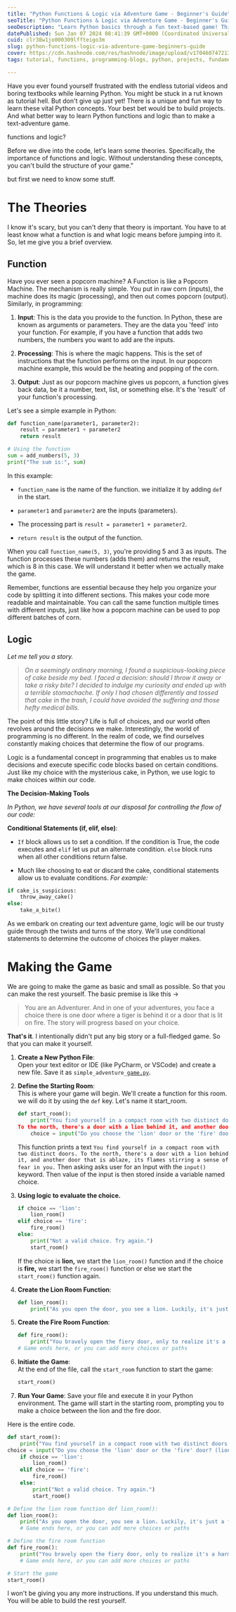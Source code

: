 ```yaml
---
title: "Python Functions & Logic via Adventure Game - Beginner's Guide"
seoTitle: "Python Functions & Logic via Adventure Game - Beginner's Guide"
seoDescription: "Learn Python basics through a fun text-based game! This guide makes functions and logic easy and engaging for beginners."
datePublished: Sun Jan 07 2024 08:41:39 GMT+0000 (Coordinated Universal Time)
cuid: clr38w1jo000309lffteigo3m
slug: python-functions-logic-via-adventure-game-beginners-guide
cover: https://cdn.hashnode.com/res/hashnode/image/upload/v1704607472139/002c8ae7-5d81-4284-9c59-20303810eaef.jpeg
tags: tutorial, functions, programming-blogs, python, projects, fundamentals, beginner, learning, game-development, tutorial-hell, control-flow, text-based-adventure-game

---
```


Have you ever found yourself frustrated with the endless tutorial videos and boring textbooks while learning Python. You might be stuck in a rut known as tutorial hell. But don't give up just yet! There is a unique and fun way to learn these vital Python concepts. Your best bet would be to build projects. And what better way to learn Python functions and logic than to make a text-adventure game.

functions and logic?

Before we dive into the code, let's learn some theories. Specifically, the importance of functions and logic. Without understanding these concepts, you can't build the structure of your game."

but first we need to know some stuff.

# The Theories

I know it's scary, but you can't deny that theory is important. You have to at least know what a function is and what logic means before jumping into it. So, let me give you a brief overview.

## Function

Have you ever seen a popcorn machine? A Function is like a Popcorn Machine. The mechanism is really simple. You put in raw corn (inputs), the machine does its magic (processing), and then out comes popcorn (output). Similarly, in programming:

1. **Input**: This is the data you provide to the function. In Python, these are known as arguments or parameters. They are the data you 'feed' into your function. For example, if you have a function that adds two numbers, the numbers you want to add are the inputs.
    
2. **Processing**: This is where the magic happens. This is the set of instructions that the function performs on the input. In our popcorn machine example, this would be the heating and popping of the corn.
    
3. **Output**: Just as our popcorn machine gives us popcorn, a function gives back data, be it a number, text, list, or something else. It's the 'result' of your function's processing.
    

Let's see a simple example in Python:

```python
def function_name(parameter1, parameter2):
    result = parameter1 + parameter2
    return result

# Using the function
sum = add_numbers(5, 3)
print("The sum is:", sum)
```

In this example:

* `function_name` is the name of the function. we initialize it by adding `def` in the start.
    
* `parameter1` and `parameter2` are the inputs (parameters).
    
* The processing part is `result = parameter1 + parameter2`.
    
* `return result` is the output of the function.
    

When you call `function_name(5, 3)`, you're providing 5 and 3 as inputs. The function processes these numbers (adds them) and returns the result, which is 8 in this case. We will understand it better when we actually make the game.

Remember, functions are essential because they help you organize your code by splitting it into different sections. This makes your code more readable and maintainable. You can call the same function multiple times with different inputs, just like how a popcorn machine can be used to pop different batches of corn.

## Logic

*Let me tell you a story.*

> *On a seemingly ordinary morning, I found a suspicious-looking piece of cake beside my bed.* *I faced a decision: should I throw it away or take a risky bite? I decided to indulge my curiosity and ended up with a terrible stomachache. If only I had chosen differently and tossed that cake in the trash, I could have avoided the suffering and those hefty medical bills.*

The point of this little story? Life is full of choices, and our world often revolves around the decisions we make. Interestingly, the world of programming is no different. In the realm of code, we find ourselves constantly making choices that determine the flow of our programs.

Logic is a fundamental concept in programming that enables us to make decisions and execute specific code blocks based on certain conditions. Just like my choice with the mysterious cake, in Python, we use logic to make choices within our code.

**The Decision-Making Tools**

*In Python, we have several tools at our disposal for controlling the flow of our code:*

**Conditional Statements (if, elif, else)**:

* `If` block allows us to set a condition. If the condition is True, the code executes and `elif` let us put an alternate condition. `else` block runs when all other conditions return false.
    
* Much like choosing to eat or discard the cake, conditional statements allow us to evaluate conditions. *For example:*
    

```python
if cake_is_suspicious:
    throw_away_cake()
else:
    take_a_bite()
```

As we embark on creating our text adventure game, logic will be our trusty guide through the twists and turns of the story. We'll use conditional statements to determine the outcome of choices the player makes.

# Making the Game

We are going to make the game as basic and small as possible. So that you can make the rest yourself. The basic premise is like this -&gt;

> You are an Adventurer. And in one of your adventures, you face a choice there is one door where a tiger is behind it or a door that is lit on fire. The story will progress based on your choice.

**That's it**. I intentionally didn't put any big story or a full-fledged game. So that you can make it yourself.

1. **Create a New Python File**:  
    Open your text editor or IDE (like PyCharm, or VSCode) and create a new file. Save it as `simple_adventure_`[`game.py`](http://game.py).
    
2. **Define the Starting Room**:  
    This is where your game will begin. We'll create a function for this room.  
    we will do it by using the `def` key. Let's name it start\_room.
    
    ```python
    def start_room():
        print("You find yourself in a compact room with two distinct doors. 
    To the north, there's a door with a lion behind it, and another door that is ablaze, its flames stirring a sense of fear in you.")
        choice = input("Do you choose the 'lion' door or the 'fire' door? (lion/fire) ")
    ```
    
    This function prints a text `You find yourself in a compact room with two distinct doors. To the north, there's a door with a lion behind it, and another door that is ablaze, its flames stirring a sense of fear in you.` Then asking asks user for an Input with the `input()` keyword. Then value of the input is then stored inside a variable named choice.
    
3. **Using logic to evaluate the choice.**
    
    ```python
    if choice == 'lion':
        lion_room()
    elif choice == 'fire':
        fire_room()
    else:
        print("Not a valid choice. Try again.")
        start_room()
    ```
    
    If the choice is **lion,** we start the `lion_room()` function and if the choice is **fire,** we start the `fire_room()` function or else we start the `start_room()` function again.
    
4. **Create the Lion Room Function**:
    
    ```python
    def lion_room(): 
        print("As you open the door, you see a lion. Luckily, it's just a friendly cat. You win!") # Game ends here, or you can add more choices or paths
    ```
    
5. **Create the Fire Room Function**:
    
    ```python
    def fire_room():
        print("You bravely open the fiery door, only to realize it's a harmless hologram. You win!")
    # Game ends here, or you can add more choices or paths
    ```
    
6. **Initiate the Game**:  
    At the end of the file, call the `start_room` function to start the game:
    
    ```python
    start_room()
    ```
    
7. **Run Your Game**: Save your file and execute it in your Python environment. The game will start in the starting room, prompting you to make a choice between the lion and the fire door.
    

Here is the entire code.

```python
def start_room(): 
    print("You find yourself in a compact room with two distinct doors. To the north, there's a door with a lion behind it, and another door that is ablaze, its flames stirring a sense of fear in you.") 
choice = input("Do you choose the 'lion' door or the 'fire' door? (lion/fire) ") 
    if choice == 'lion': 
        lion_room() 
    elif choice == 'fire': 
        fire_room() 
    else: 
        print("Not a valid choice. Try again.") 
        start_room() 

# Define the lion room function def lion_room(): 
def lion_room():
    print("As you open the door, you see a lion. Luckily, it's just a friendly cat. You win!") 
    # Game ends here, or you can add more choices or paths 

# Define the fire room function 
def fire_room(): 
    print("You bravely open the fiery door, only to realize it's a harmless hologram. You win!")
    # Game ends here, or you can add more choices or paths 

# Start the game 
start_room()
```

I won't be giving you any more instructions. If you understand this much. You will be able to build the rest yourself.